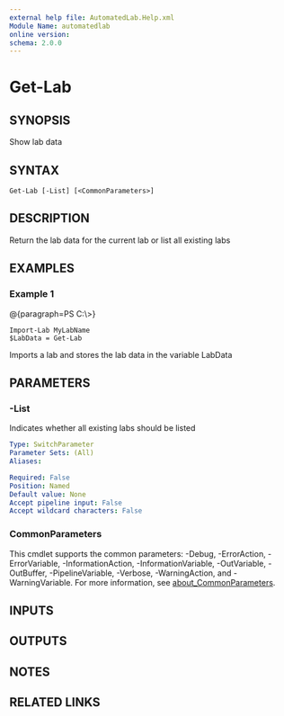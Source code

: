 ```yaml
---
external help file: AutomatedLab.Help.xml
Module Name: automatedlab
online version:
schema: 2.0.0
---
```


# Get-Lab

## SYNOPSIS
Show lab data

## SYNTAX

```
Get-Lab [-List] [<CommonParameters>]
```

## DESCRIPTION
Return the lab data for the current lab or list all existing labs

## EXAMPLES

### Example 1
@{paragraph=PS C:\\\>}

```
Import-Lab MyLabName
$LabData = Get-Lab
```

Imports a lab and stores the lab data in the variable LabData

## PARAMETERS

### -List
Indicates whether all existing labs should be listed

```yaml
Type: SwitchParameter
Parameter Sets: (All)
Aliases:

Required: False
Position: Named
Default value: None
Accept pipeline input: False
Accept wildcard characters: False
```

### CommonParameters
This cmdlet supports the common parameters: -Debug, -ErrorAction, -ErrorVariable, -InformationAction, -InformationVariable, -OutVariable, -OutBuffer, -PipelineVariable, -Verbose, -WarningAction, and -WarningVariable. For more information, see [about_CommonParameters](http://go.microsoft.com/fwlink/?LinkID=113216).

## INPUTS

## OUTPUTS

## NOTES

## RELATED LINKS
